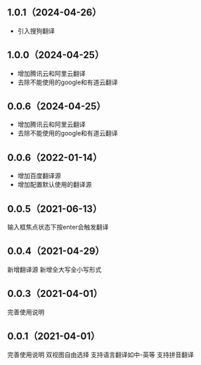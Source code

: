 ## 1.0.1（2024-04-26）
* 引入搜狗翻译
## 1.0.0（2024-04-25）
* 增加腾讯云和阿里云翻译
* 去除不能使用的google和有道云翻译
## 0.0.6（2024-04-25）

* 增加腾讯云和阿里云翻译
* 去除不能使用的google和有道云翻译

## 0.0.6（2022-01-14）

* 增加百度翻译源
* 增加配置默认使用的翻译源

## 0.0.5（2021-06-13）
输入框焦点状态下按enter会触发翻译
## 0.0.4（2021-04-29）
新增翻译源
新增全大写全小写形式
## 0.0.3（2021-04-01）
完善使用说明

## 0.0.1（2021-04-01）
完善使用说明
双视图自由选择 支持语言翻译如中-英等 支持拼音翻译

